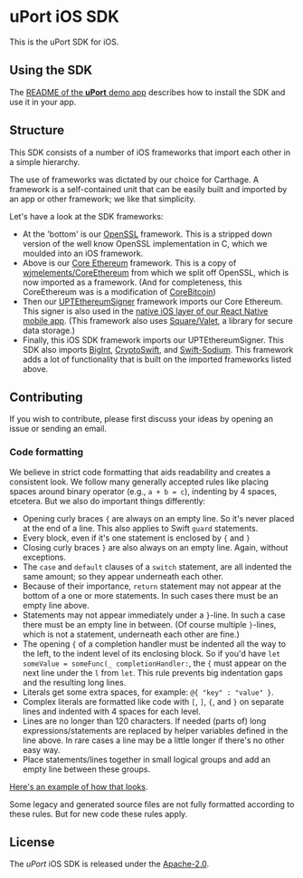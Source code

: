# uPort iOS SDK

This is the uPort SDK for iOS.

## Using the SDK

The [README of the **uPort** demo app](https://github.com/uport-project/uport-ios-demo/blob/master/README.md) describes how to install the SDK and use it in your app.

## Structure

This SDK consists of a number of iOS frameworks that import each other in a simple hierarchy.

The use of frameworks was dictated by our choice for Carthage. A framework is a self-contained unit that can be easily built and imported by an app or other framework; we like that simplicity.

Let's have a look at the SDK frameworks:
* At the 'bottom' is our [OpenSSL](https://github.com/uport-project/uport-ios-openssl) framework. This is a stripped down version of the well know OpenSSL implementation in C, which we moulded into an iOS framework.
* Above is our [Core Ethereum](https://github.com/uport-project/uport-ios-core-eth) framework. This is a copy of [wjmelements/CoreEthereum](https://github.com/wjmelements/CoreEthereum) from which we split off OpenSSL, which is now imported as a framework. (And for completeness, this CoreEthereum was is a modification of [CoreBitcoin](https://github.com/oleganza/CoreBitcoin))
* Then our [UPTEthereumSigner](https://github.com/uport-project/UPTEthereumSigner) framework imports our Core Ethereum. This signer is also used in the [native iOS layer of our React Native mobile app](https://github.com/uport-project/uport-mobile/tree/develop/ios). (This framework also uses [Square/Valet](https://github.com/Square/Valet), a library for secure data storage.)
* Finally, this iOS SDK framework imports our UPTEthereumSigner. This SDK also imports [BigInt](https://github.com/attaswift/BigInt), [CryptoSwift](https://github.com/krzyzanowskim/CryptoSwift), and [Swift-Sodium](https://github.com/jedisct1/swift-sodium). This framework adds a lot of functionality that is built on the imported frameworks listed above.

## Contributing

If you wish to contribute, please first discuss your ideas by opening an issue or sending an email.

### Code formatting

We believe in strict code formatting that aids readability and creates a consistent look. We follow many generally accepted rules like placing spaces around binary operator (e.g., `a + b = c`), indenting by 4 spaces, etcetera. But we also do important things differently:

* Opening curly braces `{` are always on an empty line. So it's never placed at the end of a line. This also applies to Swift `guard` statements.
* Every block, even if it's one statement is enclosed by `{` and `}`
* Closing curly braces `}` are also always on an empty line. Again, without exceptions.
* The `case` and `default` clauses of a `switch` statement, are all indented the same amount; so they appear underneath each other.
* Because of their importance, `return` statement may not appear at the bottom of a one or more statements. In such cases there must be an empty line above.
* Statements may not appear immediately under a `}`-line. In such a case there must be an empty line in between. (Of course multiple `}`-lines, which is not a statement, underneath each other are fine.)
* The opening `{` of a completion handler must be indented all the way to the left, to the indent level of its enclosing block. So if you'd have `let someValue = someFunc(_ completionHandler:`, the `{` must appear on the next line under the `l` from `let`. This rule prevents big indentation gaps and the resulting long lines.
* Literals get some extra spaces, for example: `@{ "key" : "value" }`.
* Complex literals are formatted like code with `[`, `]`, `{`, and `}` on separate lines and indented with 4 spaces for each level.
* Lines are no longer than 120 characters. If needed (parts of) long expressions/statements are replaced by helper variables defined in the line above. In rare cases a line may be a little longer if there's no other easy way.
* Place statements/lines together in small logical groups and add an empty line between these groups.

[Here's an example of how that looks](https://github.com/uport-project/uport-ios-sdk/blob/master/UPort/EthrDID/EthrDIDResolver.swift).

Some legacy and generated source files are not fully formatted according to these rules. But for new code these rules apply.

## License

The *uPort* iOS SDK is released under the [Apache-2.0](LICENSE.txt).
